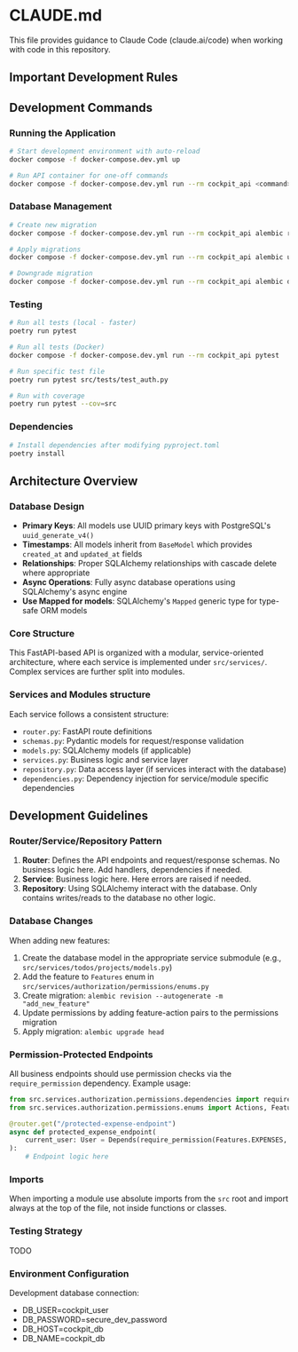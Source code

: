 # CLAUDE.md

This file provides guidance to Claude Code (claude.ai/code) when working with code in this repository.

## Important Development Rules

## Development Commands

### Running the Application

```bash
# Start development environment with auto-reload
docker compose -f docker-compose.dev.yml up

# Run API container for one-off commands
docker compose -f docker-compose.dev.yml run --rm cockpit_api <command>
```

### Database Management

```bash
# Create new migration
docker compose -f docker-compose.dev.yml run --rm cockpit_api alembic revision --autogenerate -m "<migration_message>"

# Apply migrations
docker compose -f docker-compose.dev.yml run --rm cockpit_api alembic upgrade head

# Downgrade migration
docker compose -f docker-compose.dev.yml run --rm cockpit_api alembic downgrade -1
```

### Testing

```bash
# Run all tests (local - faster)
poetry run pytest

# Run all tests (Docker)
docker compose -f docker-compose.dev.yml run --rm cockpit_api pytest

# Run specific test file
poetry run pytest src/tests/test_auth.py

# Run with coverage
poetry run pytest --cov=src
```

### Dependencies

```bash
# Install dependencies after modifying pyproject.toml
poetry install
```

## Architecture Overview

### Database Design

- **Primary Keys**: All models use UUID primary keys with PostgreSQL's `uuid_generate_v4()`
- **Timestamps**: All models inherit from `BaseModel` which provides `created_at` and `updated_at` fields
- **Relationships**: Proper SQLAlchemy relationships with cascade delete where appropriate
- **Async Operations**: Fully async database operations using SQLAlchemy's async engine
- **Use Mapped for models**: SQLAlchemy's `Mapped` generic type for type-safe ORM models

### Core Structure

This FastAPI-based API is organized with a modular, service-oriented architecture, where each service is implemented under `src/services/`. Complex services are further split into modules.

### Services and Modules structure

Each service follows a consistent structure:

- `router.py`: FastAPI route definitions
- `schemas.py`: Pydantic models for request/response validation
- `models.py`: SQLAlchemy models (if applicable)
- `services.py`: Business logic and service layer
- `repository.py`: Data access layer (if services interact with the database)
- `dependencies.py`: Dependency injection for service/module specific dependencies

## Development Guidelines

### Router/Service/Repository Pattern

1. **Router**: Defines the API endpoints and request/response schemas. No business logic here. Add handlers, dependencies if needed.
2. **Service**: Business logic here. Here errors are raised if needed.
3. **Repository**: Using SQLAlchemy interact with the database. Only contains writes/reads to the database no other logic.

### Database Changes

When adding new features:

1. Create the database model in the appropriate service submodule (e.g., `src/services/todos/projects/models.py`)
2. Add the feature to `Features` enum in `src/services/authorization/permissions/enums.py`
3. Create migration: `alembic revision --autogenerate -m "add_new_feature"`
4. Update permissions by adding feature-action pairs to the permissions migration
5. Apply migration: `alembic upgrade head`

### Permission-Protected Endpoints

All business endpoints should use permission checks via the `require_permission` dependency. Example usage:

```python
from src.services.authorization.permissions.dependencies import require_permission
from src.services.authorization.permissions.enums import Actions, Features

@router.get("/protected-expense-endpoint")
async def protected_expense_endpoint(
    current_user: User = Depends(require_permission(Features.EXPENSES, Actions.READ))
):
    # Endpoint logic here
```

### Imports

When importing a module use absolute imports from the `src` root and import always at the top of the file, not inside functions or classes.

### Testing Strategy

TODO

### Environment Configuration

Development database connection:

- DB_USER=cockpit_user
- DB_PASSWORD=secure_dev_password
- DB_HOST=cockpit_db
- DB_NAME=cockpit_db
